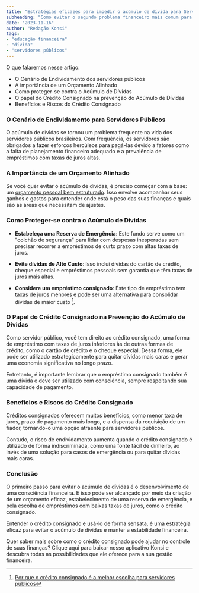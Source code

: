 ```yaml
---
title: "Estratégias eficazes para impedir o acúmulo de dívida para Servidores Públicos"
subheading: "Como evitar o segundo problema financeiro mais comum para servidores públicos: o acúmulo de dívida."
date: "2023-11-16"
author: "Redação Konsi"
tags:
- "educação financeira"
- "dívida"
- "servidores públicos"
---
```


O que falaremos nesse artigo:
- O Cenário de Endividamento dos servidores públicos
- A importância de um Orçamento Alinhado
- Como proteger-se contra o Acúmulo de Dívidas
- O papel do Crédito Consignado na prevenção do Acúmulo de Dívidas
- Benefícios e Riscos do Crédito Consignado 

### O Cenário de Endividamento para Servidores Públicos

O acúmulo de dívidas se tornou um problema frequente na vida dos servidores públicos brasileiros. Com frequência, os servidores são obrigados a fazer esforços hercúleos para pagá-las devido a fatores como a falta de planejamento financeiro adequado e a prevalência de empréstimos com taxas de juros altas.

### A Importância de um Orçamento Alinhado

Se você quer evitar o acúmulo de dívidas, é preciso começar com a base: um [orçamento pessoal bem estruturado](https://konsi.com.br/postagens/como-criar-e-seguir-um-oramento-financeiro-pessoal-para-servidores-pblicos). Isso envolve acompanhar seus ganhos e gastos para entender onde está o peso das suas finanças e quais são as áreas que necessitam de ajustes.

### Como Proteger-se contra o Acúmulo de Dívidas

- **Estabeleça uma Reserva de Emergência**: Este fundo serve como um "colchão de segurança" para lidar com despesas inesperadas sem precisar recorrer a empréstimos de curto prazo com altas taxas de juros.

- **Evite dívidas de Alto Custo**: Isso inclui dívidas do cartão de crédito, cheque especial e empréstimos pessoais sem garantia que têm taxas de juros mais altas.

- **Considere um empréstimo consignado**: Este tipo de empréstimo tem taxas de juros menores e pode ser uma alternativa para consolidar dívidas de maior custo [^1^]. 

[^1^]: [Por que o crédito consignado é a melhor escolha para servidores públicos](https://konsi.com.br/postagens/por-que-o-crdito-consignado-a-melhor-escolha-para-servidores-pblicos)

### O Papel do Crédito Consignado na Prevenção do Acúmulo de Dívidas

Como servidor público, você tem direito ao crédito consignado, uma forma de empréstimo com taxas de juros inferiores às de outras formas de crédito, como o cartão de crédito e o cheque especial. Dessa forma, ele pode ser utilizado estrategicamente para quitar dívidas mais caras e gerar uma economia significativa no longo prazo.

Entretanto, é importante lembrar que o empréstimo consignado também é uma dívida e deve ser utilizado com consciência, sempre respeitando sua capacidade de pagamento.

### Benefícios e Riscos do Crédito Consignado

Créditos consignados oferecem muitos benefícios, como menor taxa de juros, prazo de pagamento mais longo, e a dispensa da requisição de um fiador, tornando-o uma opção atraente para servidores públicos.

Contudo, o risco de endividamento aumenta quando o crédito consignado é utilizado de forma indiscriminada, como uma fonte fácil de dinheiro, ao invés de uma solução para casos de emergência ou para quitar dívidas mais caras.

### Conclusão

O primeiro passo para evitar o acúmulo de dívidas é o desenvolvimento de uma consciência financeira. E isso pode ser alcançado por meio da criação de um orçamento eficaz, estabelecimento de uma reserva de emergência, e pela escolha de empréstimos com baixas taxas de juros, como o crédito consignado.

Entender o crédito consignado e usá-lo de forma sensata, é uma estratégia eficaz para evitar o acúmulo de dívidas e manter a estabilidade financeira. 

Quer saber mais sobre como o crédito consignado pode ajudar no controle de suas finanças? Clique aqui para baixar nosso aplicativo Konsi e descubra todas as possibilidades que ele oferece para a sua gestão financeira.